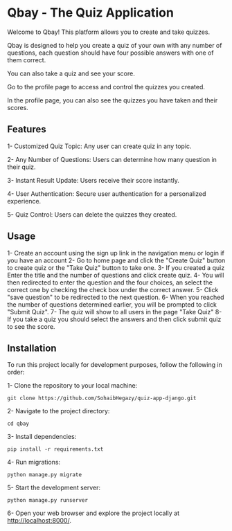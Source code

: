 # Qbay - The Quiz Application

Welcome to Qbay! This platform allows you to create and take quizzes.

Qbay is designed to help you create a quiz of your own with any number of questions,
each question should have four possible answers with one of them correct.

You can also take a quiz and see your score.

Go to the profile page to access and control the quizzes you created.

In the profile page, you can also see the quizzes you have taken and their scores.

## Features

1- Customized Quiz Topic: Any user can create quiz in any topic.

2- Any Number of Questions: Users can determine how many question in their quiz.

3- Instant Result Update: Users receive their score instantly.

4- User Authentication: Secure user authentication for a personalized experience.

5- Quiz Control: Users can delete the quizzes they created.

## Usage

1- Create an account using the sign up link in the navigation menu or login if you have an account
2- Go to home page and click the "Create Quiz" button to create quiz or the "Take Quiz" button to take one.
3- If you created a quiz Enter the title and the number of questions and click create quiz.
4- You will then redirected to enter the question and the four choices, an select the correct one by checking the check box under the correct answer.
5- Click "save question" to be redirected to the next question.
6- When you reached the number of questions determined earlier, you will be prompted to click "Submit Quiz".
7- The quiz will show to all users in the page "Take Quiz"
8- If you take a quiz you should select the answers and then click submit quiz to see the score.


## Installation

To run this project locally for development purposes, follow the following in order:


1- Clone the repository to your local machine:

   ```shell
   git clone https://github.com/SohaibHegazy/quiz-app-django.git
   ```

2- Navigate to the project directory:

   ```shell
   cd qbay
   ```

3- Install dependencies:

   ```shell
   pip install -r requirements.txt
   ```

4- Run migrations:

   ```shell
   python manage.py migrate
   ```


5- Start the development server:

   ```shell
   python manage.py runserver
   ```

6- Open your web browser and explore the project locally at [http://localhost:8000/](http://localhost:8000/).


